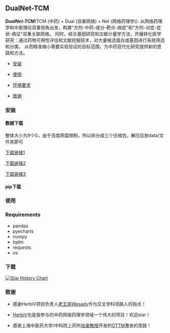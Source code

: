 ## DualNet-TCM

***DualNet-TCM***(TCM (中药) + Dual (双重网络) + Net (网络药理学)):
从网络药理学和中医理论双重视角出发，构建"方剂-中药-成分-靶点-病症"和"方剂-对症-症状-病证"双重关联网络。
同时，结合基因研究和文献计量学方法，开展转化医学研究：通过药物可用性评估和文献挖掘技术，对大量候选蛋白或基因进行系统筛选和分类，
从而精准缩小需要实验验证的目标范围，为中药现代化研究提供新的思路和方法。



- [安装](#安装)

- [使用](#使用)

- [环境要求](#requirements)

- [致谢](#致谢)

### 安装

#### 数据下载 
整体大小为9个G，由于百度网盘限制，所以拆分成三个压缩包，解压后放data/文件夹即可

[下载链接1](https://pan.baidu.com/s/1zIlTjstJMscKdZnP30wc1g?pwd=2n2t) 

[下载链接2](https://pan.baidu.com/s/1tg8WQtJiJi70A8HIRYG_PA?pwd=9bvh) 

[下载链接3](https://pan.baidu.com/s/1tg8WQtJiJi70A8HIRYG_PA?pwd=9bvh) 

#### pip下载

### 使用

### Requirements

- pandas
- pyecharts
- numpy
- tqdm
- requests
- os

### 下载

[![Star History Chart](https://api.star-history.com/svg?repos=Carrie-HuYY/DualNet-TCM&type=Date)](https://star-history.com/#Carrie-HuYY/DualNet-TCM&Date)

### 致谢

- 感谢HerbiV项目负责人[老王哥Wesady](https://github.com/Wesady)作为交叉学科领路人的指点！

- [HerbiV](https://github.com/MLi-lab-Bioinformatics-NJUCM/HerbiV)也是我参与的中药网络药理学领域一个伟大的项目！欢迎star！

- 感谢上海中医药大学/中科院上药所[张豪教授](https://iiimr.shutcm.edu.cn/2024/1223/c4069a164183/page.htm)开发的[OTTM](https://pmc.ncbi.nlm.nih.gov/articles/PMC10516341/)激发的思路！
